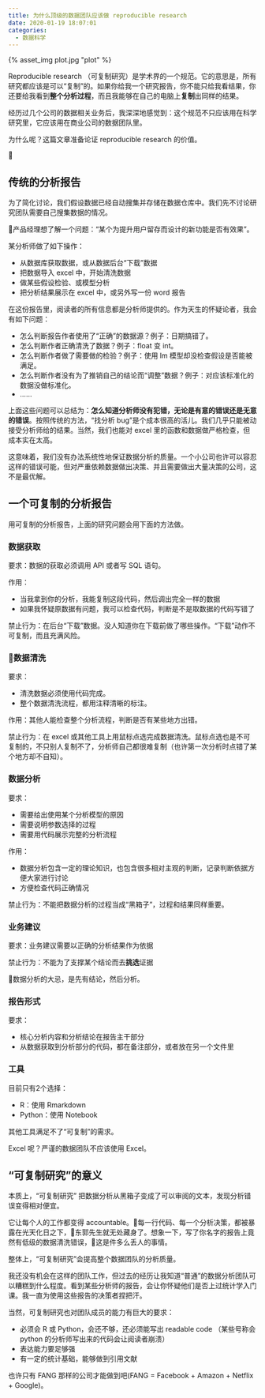 ```yaml
---
title: 为什么顶级的数据团队应该做 reproducible research
date: 2020-01-19 18:07:01
categories:
  - 数据科学
---
```


{% asset_img plot.jpg "plot" %}

Reproducible research （可复制研究）是学术界的一个规范。它的意思是，所有研究都应该是可以“复制”的。如果你给我一个研究报告，你不能只给我看结果，你还要给我看到**整个分析过程**，而且我能够在自己的电脑上**复制**出同样的结果。

经历过几个公司的数据相关业务后，我深深地感觉到：这个规范不只应该用在科学研究里，它应该用在商业公司的数据团队里。

为什么呢？这篇文章准备论证 reproducible research 的价值。

<!-- more -->

## 传统的分析报告

为了简化讨论，我们假设数据已经自动搜集并存储在数据仓库中。我们先不讨论研究团队需要自己搜集数据的情况。

产品经理想了解一个问题：“某个为提升用户留存而设计的新功能是否有效果”。

某分析师做了如下操作：
- 从数据库获取数据，或从数据后台“下载”数据
- 把数据导入 excel 中，开始清洗数据
- 做某些假设检验、或模型分析
- 把分析结果展示在 excel 中，或另外写一份 word 报告

在这份报告里，阅读者的所有信息都是分析师提供的。作为天生的怀疑论者，我会有如下问题：
- 怎么判断报告作者使用了“正确”的数据源？例子：日期搞错了。
- 怎么判断作者正确清洗了数据？例子：float 变 int。
- 怎么判断作者做了需要做的检验？例子：使用 lm 模型却没检查假设是否能被满足。
- 怎么判断作者没有为了推销自己的结论而“调整”数据？例子：对应该标准化的数据没做标准化。
- ......

上面这些问题可以总结为：**怎么知道分析师没有犯错，无论是有意的错误还是无意的错误**。按照传统的方法，“找分析 bug”是个成本很高的活儿。我们几乎只能被动接受分析师给的结果。当然，我们也能对 excel 里的函数和数据做严格检查，但成本实在太高。

这意味着，我们没有办法系统性地保证数据分析的质量。一个小公司也许可以容忍这样的错误可能，但对严重依赖数据做出决策、并且需要做出大量决策的公司，这不是最优解。

## 一个可复制的分析报告

用可复制的分析报告，上面的研究问题会用下面的方法做。

### 数据获取

要求：数据的获取必须调用 API 或者写 SQL 语句。

作用：
- 当我拿到你的分析，我能复制这段代码，然后调出完全一样的数据
- 如果我怀疑原数据有问题，我可以检查代码，判断是不是取数据的代码写错了

禁止行为：在后台“下载”数据。没人知道你在下载前做了哪些操作。“下载”动作不可复制，而且充满风险。

### 数据清洗

要求：
- 清洗数据必须使用代码完成。
- 整个数据清洗流程，都用注释清晰的标注。

作用：其他人能检查整个分析流程，判断是否有某些地方出错。

禁止行为：在 excel 或其他工具上用鼠标点选完成数据清洗。鼠标点选也是不可复制的，不只别人复制不了，分析师自己都很难复制（也许第一次分析时点错了某个地方却不自知）。

### 数据分析

要求：
- 需要给出使用某个分析模型的原因
- 需要说明参数选择的过程
- 需要用代码展示完整的分析流程


作用：
- 数据分析包含一定的理论知识，也包含很多相对主观的判断，记录判断依据方便大家进行讨论
- 方便检查代码正确情况

禁止行为：不能把数据分析的过程当成“黑箱子”，过程和结果同样重要。

### 业务建议

要求：业务建议需要以正确的分析结果作为依据

禁止行为：不能为了支撑某个结论而去**挑选**证据

数据分析的大忌，是先有结论，然后分析。

### 报告形式

要求：
- 核心分析内容和分析结论在报告主干部分
- 从数据获取到分析部分的代码，都在备注部分，或者放在另一个文件里

### 工具

目前只有2个选择：
- R：使用 Rmarkdown 
- Python：使用 Notebook

其他工具满足不了“可复制”的需求。

Excel 呢？严谨的数据团队不应该使用 Excel。

## “可复制研究”的意义

本质上，“可复制研究” 把数据分析从黑箱子变成了可以审阅的文本，发现分析错误变得相对便宜。

它让每个人的工作都变得 accountable。每一行代码、每一个分析决策，都被暴露在光天化日之下，东郭先生就无处藏身了。想象一下，写了你名字的报告上竟然有低级的数据清洗错误，这是件多么丢人的事情。

整体上，“可复制研究”会提高整个数据团队的分析质量。

我还没有机会在这样的团队工作，但过去的经历让我知道“普通”的数据分析团队可以糟糕到什么程度。看到某些分析师的报告，会让你怀疑他们是否上过统计学入门课。我一直为使用这些报告的决策者捏把汗。

当然，可复制研究也对团队成员的能力有巨大的要求：
- 必须会 R 或 Python，会还不够，还必须能写出 readable code （某些号称会 python 的分析师写出来的代码会让阅读者崩溃）
- 表达能力要足够强
- 有一定的统计基础，能够做到引用文献

也许只有 FANG 那样的公司才能做到吧(FANG = Facebook + Amazon + Netflix + Google)。
